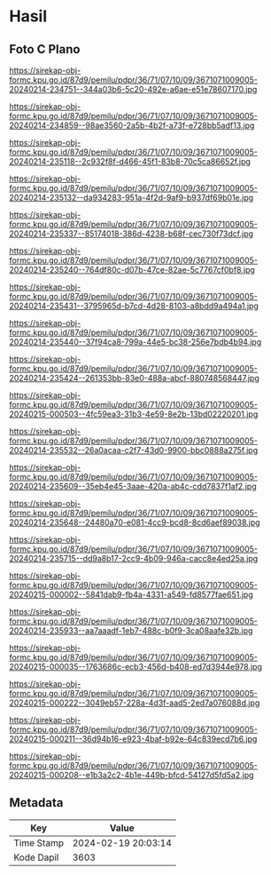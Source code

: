 # Hasil

## Foto C Plano

https://sirekap-obj-formc.kpu.go.id/87d9/pemilu/pdpr/36/71/07/10/09/3671071009005-20240214-234751--344a03b6-5c20-492e-a6ae-e51e78607170.jpg

https://sirekap-obj-formc.kpu.go.id/87d9/pemilu/pdpr/36/71/07/10/09/3671071009005-20240214-234859--98ae3560-2a5b-4b2f-a73f-e728bb5adf13.jpg

https://sirekap-obj-formc.kpu.go.id/87d9/pemilu/pdpr/36/71/07/10/09/3671071009005-20240214-235118--2c932f8f-d466-45f1-83b8-70c5ca86652f.jpg

https://sirekap-obj-formc.kpu.go.id/87d9/pemilu/pdpr/36/71/07/10/09/3671071009005-20240214-235132--da934283-951a-4f2d-9af9-b937df69b01e.jpg

https://sirekap-obj-formc.kpu.go.id/87d9/pemilu/pdpr/36/71/07/10/09/3671071009005-20240214-235337--85174018-386d-4238-b68f-cec730f73dcf.jpg

https://sirekap-obj-formc.kpu.go.id/87d9/pemilu/pdpr/36/71/07/10/09/3671071009005-20240214-235240--764df80c-d07b-47ce-82ae-5c7767cf0bf8.jpg

https://sirekap-obj-formc.kpu.go.id/87d9/pemilu/pdpr/36/71/07/10/09/3671071009005-20240214-235431--3795965d-b7cd-4d28-8103-a8bdd9a494a1.jpg

https://sirekap-obj-formc.kpu.go.id/87d9/pemilu/pdpr/36/71/07/10/09/3671071009005-20240214-235440--37f94ca8-799a-44e5-bc38-256e7bdb4b94.jpg

https://sirekap-obj-formc.kpu.go.id/87d9/pemilu/pdpr/36/71/07/10/09/3671071009005-20240214-235424--261353bb-83e0-488a-abcf-880748568447.jpg

https://sirekap-obj-formc.kpu.go.id/87d9/pemilu/pdpr/36/71/07/10/09/3671071009005-20240215-000503--4fc59ea3-31b3-4e59-8e2b-13bd02220201.jpg

https://sirekap-obj-formc.kpu.go.id/87d9/pemilu/pdpr/36/71/07/10/09/3671071009005-20240214-235532--26a0acaa-c2f7-43d0-9900-bbc0888a275f.jpg

https://sirekap-obj-formc.kpu.go.id/87d9/pemilu/pdpr/36/71/07/10/09/3671071009005-20240214-235609--35eb4e45-3aae-420a-ab4c-cdd7837f1af2.jpg

https://sirekap-obj-formc.kpu.go.id/87d9/pemilu/pdpr/36/71/07/10/09/3671071009005-20240214-235648--24480a70-e081-4cc9-bcd8-8cd6aef89038.jpg

https://sirekap-obj-formc.kpu.go.id/87d9/pemilu/pdpr/36/71/07/10/09/3671071009005-20240214-235715--dd9a8b17-2cc9-4b09-946a-cacc8e4ed25a.jpg

https://sirekap-obj-formc.kpu.go.id/87d9/pemilu/pdpr/36/71/07/10/09/3671071009005-20240215-000002--5841dab9-fb4a-4331-a549-fd8577fae651.jpg

https://sirekap-obj-formc.kpu.go.id/87d9/pemilu/pdpr/36/71/07/10/09/3671071009005-20240214-235933--aa7aaadf-1eb7-488c-b0f9-3ca08aafe32b.jpg

https://sirekap-obj-formc.kpu.go.id/87d9/pemilu/pdpr/36/71/07/10/09/3671071009005-20240215-000035--1763686c-ecb3-456d-b408-ed7d3944e978.jpg

https://sirekap-obj-formc.kpu.go.id/87d9/pemilu/pdpr/36/71/07/10/09/3671071009005-20240215-000222--3049eb57-228a-4d3f-aad5-2ed7a076088d.jpg

https://sirekap-obj-formc.kpu.go.id/87d9/pemilu/pdpr/36/71/07/10/09/3671071009005-20240215-000211--36d94b16-e923-4baf-b92e-64c839ecd7b6.jpg

https://sirekap-obj-formc.kpu.go.id/87d9/pemilu/pdpr/36/71/07/10/09/3671071009005-20240215-000208--e1b3a2c2-4b1e-449b-bfcd-54127d5fd5a2.jpg


## Metadata

| Key        | Value               |
| ---------- | ------------------- |
| Time Stamp | 2024-02-19 20:03:14 |
| Kode Dapil | 3603                |



